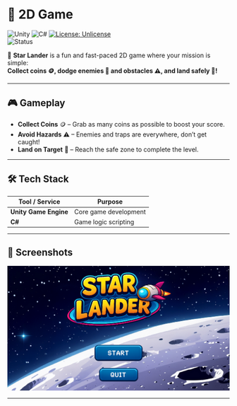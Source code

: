 # 🎯 2D Game

![Unity](https://img.shields.io/badge/Engine-Unity-000000?style=for-the-badge&logo=unity&logoColor=white)
![C#](https://img.shields.io/badge/Language-C%23-239120?style=for-the-badge&logo=c-sharp&logoColor=white)
[![License: Unlicense](https://img.shields.io/badge/License-Unlicense-blue.svg?style=for-the-badge)](LICENSE)  
![Status](https://img.shields.io/badge/Status-In%20Development-orange?style=for-the-badge)

🚀 **Star Lander** is a fun and fast-paced 2D game where your mission is simple:  
**Collect coins 🪙, dodge enemies 👾 and obstacles ⚠, and land safely 🛬!**

---

## 🎮 Gameplay

- **Collect Coins** 🪙 – Grab as many coins as possible to boost your score.
- **Avoid Hazards** ⚠ – Enemies and traps are everywhere, don’t get caught!
- **Land on Target** 🎯 – Reach the safe zone to complete the level.

---

## 🛠 Tech Stack

| Tool / Service        | Purpose               |
| --------------------- | --------------------- |
| **Unity Game Engine** | Core game development |
| **C#**                | Game logic scripting  |

---

## 📸 Screenshots

![MainmenuScene](image.png)

---
